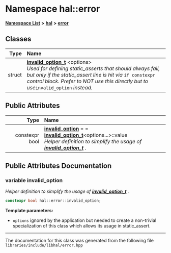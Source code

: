 

# Namespace hal::error



[**Namespace List**](namespaces.md) **>** [**hal**](namespacehal.md) **>** [**error**](namespacehal_1_1error.md)




















## Classes

| Type | Name |
| ---: | :--- |
| struct | [**invalid\_option\_t**](structhal_1_1error_1_1invalid__option__t.md) &lt;options&gt;<br>_Used for defining static\_asserts that should always fail, but only if the static\_assert line is hit via_ `if constexpr` _control block. Prefer to NOT use this directly but to use_`invalid_option` _instead._ |






## Public Attributes

| Type | Name |
| ---: | :--- |
|  constexpr bool | [**invalid\_option**](#variable-invalid_option)   = = [**invalid\_option\_t**](structhal_1_1error_1_1invalid__option__t.md)&lt;options...&gt;::value<br>_Helper definition to simplify the usage of_ [_**invalid\_option\_t**_](structhal_1_1error_1_1invalid__option__t.md) _._ |












































## Public Attributes Documentation




### variable invalid\_option 

_Helper definition to simplify the usage of_ [_**invalid\_option\_t**_](structhal_1_1error_1_1invalid__option__t.md) _._
```C++
constexpr bool hal::error::invalid_option;
```





**Template parameters:**


* `options` ignored by the application but needed to create a non-trivial specialization of this class which allows its usage in static\_assert. 




        

------------------------------
The documentation for this class was generated from the following file `libraries/include/libhal/error.hpp`

